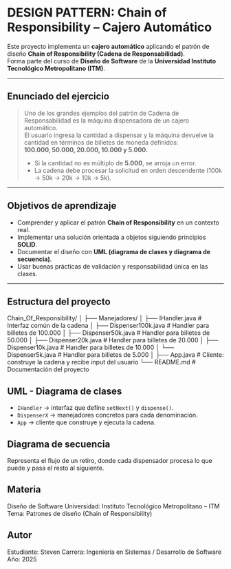 # DESIGN PATTERN: Chain of Responsibility – Cajero Automático

Este proyecto implementa un **cajero automático** aplicando el patrón de diseño **Chain of Responsibility (Cadena de Responsabilidad)**.  
Forma parte del curso de **Diseño de Software** de la **Universidad Instituto Tecnológico Metropolitano (ITM)**.

---

## Enunciado del ejercicio

> Uno de los grandes ejemplos del patrón de Cadena de Responsabilidad es la máquina dispensadora de un cajero automático.  
> El usuario ingresa la cantidad a dispensar y la máquina devuelve la cantidad en términos de billetes de moneda definidos:  
> **100.000, 50.000, 20.000, 10.000 y 5.000.** 
> 
> - Si la cantidad no es múltiplo de **5.000**, se arroja un error.   
> - La cadena debe procesar la solicitud en orden descendente (100k → 50k → 20k → 10k → 5k).

---

## Objetivos de aprendizaje

- Comprender y aplicar el patrón **Chain of Responsibility** en un contexto real.  
- Implementar una solución orientada a objetos siguiendo principios **SOLID**.  
- Documentar el diseño con **UML (diagrama de clases y diagrama de secuencia)**.  
- Usar buenas prácticas de validación y responsabilidad única en las clases.

---

## Estructura del proyecto

Chain_Of_Responsibility/
│
├── Manejadores/
│ ├── IHandler.java # Interfaz común de la cadena
│ ├── Dispenser100k.java # Handler para billetes de 100.000
│ ├── Dispenser50k.java # Handler para billetes de 50.000
│ ├── Dispenser20k.java # Handler para billetes de 20.000
│ ├── Dispenser10k.java # Handler para billetes de 10.000
│ └── Dispenser5k.java # Handler para billetes de 5.000
│
├── App.java # Cliente: construye la cadena y recibe input del usuario
└── README.md # Documentación del proyecto


## UML - Diagrama de clases
- `IHandler` → interfaz que define `setNext()` y `dispense()`.  
- `DispenserX` → manejadores concretos para cada denominación.  
- `App` → cliente que construye y ejecuta la cadena.

## Diagrama de secuencia
Representa el flujo de un retiro, donde cada dispensador procesa lo que puede y pasa el resto al siguiente.

## Materia
Diseño de Software
Universidad: Instituto Tecnológico Metropolitano – ITM
Tema: Patrones de diseño (Chain of Responsibility)

## Autor
Estudiante: Steven
Carrera: Ingeniería en Sistemas / Desarrollo de Software
Año: 2025
